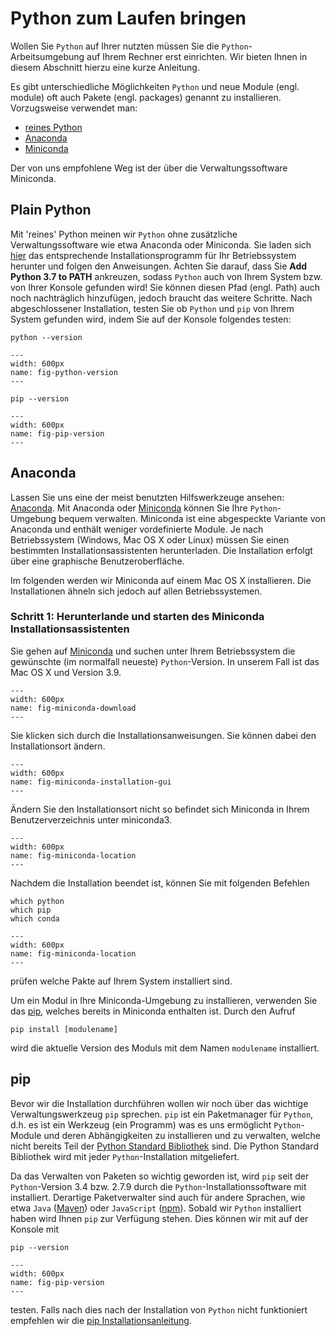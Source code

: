 # Python zum Laufen bringen

Wollen Sie ``Python`` auf Ihrer nutzten müssen Sie die ``Python``-Arbeitsumgebung auf Ihrem Rechner erst einrichten.
Wir bieten Ihnen in diesem Abschnitt hierzu eine kurze Anleitung.

Es gibt unterschiedliche Möglichkeiten ``Python`` und neue Module (engl. module) oft auch Pakete (engl. packages) genannt zu installieren.
Vorzugsweise verwendet man:

+ [reines Python](https://www.python.org/downloads/)
+ [Anaconda](https://www.anaconda.com/products/individual)
+ [Miniconda](https://docs.conda.io/en/latest/miniconda.html)

Der von uns empfohlene Weg ist der über die Verwaltungssoftware Miniconda.

## Plain Python

Mit 'reines' Python meinen wir ``Python`` ohne zusätzliche Verwaltungssoftware wie etwa Anaconda oder Miniconda.
Sie laden sich [hier](https://www.python.org/downloads/) das entsprechende Installationsprogramm für Ihr Betriebssystem herunter und folgen den Anweisungen.
Achten Sie darauf, dass Sie **Add Python 3.7 to PATH** ankreuzen, sodass ``Python`` auch von Ihrem System bzw. von Ihrer Konsole gefunden wird!
Sie können diesen Pfad (engl. Path) auch noch nachträglich hinzufügen, jedoch braucht das weitere Schritte.
Nach abgeschlossener Installation, testen Sie ob ``Python`` und ``pip`` von Ihrem System gefunden wird, indem Sie auf der Konsole folgendes testen:

```
python --version
```

```{figure} ../../figs/python-tutorial/environment/python-version.png
---
width: 600px
name: fig-python-version
---
```

```
pip --version
```


```{figure} ../../figs/python-tutorial/environment/pip-version.png
---
width: 600px
name: fig-pip-version
---
```


## Anaconda

Lassen Sie uns eine der meist benutzten Hilfswerkzeuge ansehen: [Anaconda](https://www.anaconda.com/products/individual).
Mit Anaconda oder [Miniconda](https://docs.conda.io/en/latest/miniconda.html) können Sie Ihre ``Python``-Umgebung bequem verwalten.
Miniconda ist eine abgespeckte Variante von Anaconda und enthält weniger vordefinierte Module.
Je nach Betriebssystem (Windows, Mac OS X oder Linux) müssen Sie einen bestimmten Installationsassistenten herunterladen.
Die Installation erfolgt über eine graphische Benutzeroberfläche.

Im folgenden werden wir Miniconda auf einem Mac OS X installieren.
Die Installationen ähneln sich jedoch auf allen Betriebssystemen.

### Schritt 1: Herunterlande und starten des Miniconda Installationsassistenten

Sie gehen auf [Miniconda](https://docs.conda.io/en/latest/miniconda.html) und suchen unter Ihrem Betriebssystem die gewünschte (im normalfall neueste) ``Python``-Version.
In unserem Fall ist das Mac OS X und Version 3.9.

```{figure} ../../figs/python-tutorial/environment/miniconda-download.png
---
width: 600px
name: fig-miniconda-download
---
```

Sie klicken sich durch die Installationsanweisungen. 
Sie können dabei den Installationsort ändern.

```{figure} ../../figs/python-tutorial/environment/miniconda-installation-gui.png
---
width: 600px
name: fig-miniconda-installation-gui
---
```

Ändern Sie den Installationsort nicht so befindet sich Miniconda in Ihrem Benutzerverzeichnis unter miniconda3.

```{figure} ../../figs/python-tutorial/environment/miniconda-location.png
---
width: 600px
name: fig-miniconda-location
---
```

Nachdem die Installation beendet ist, können Sie mit folgenden Befehlen

```
which python
which pip
which conda
```

```{figure} ../../figs/python-tutorial/environment/miniconda-which.png.png
---
width: 600px
name: fig-miniconda-location
---
```

prüfen welche Pakte auf Ihrem System installiert sind.

Um ein Modul in Ihre Miniconda-Umgebung zu installieren, verwenden Sie das [pip](), welches bereits in Miniconda enthalten ist.
Durch den Aufruf

```
pip install [modulename]
```

wird die aktuelle Version des Moduls mit dem Namen ``modulename`` installiert.







## pip

Bevor wir die Installation durchführen wollen wir noch über das wichtige Verwaltungswerkzeug ``pip`` sprechen.
``pip`` ist ein Paketmanager für ``Python``, d.h. es ist ein Werkzeug (ein Programm) was es uns ermöglicht ``Python``-Module und deren Abhängigkeiten zu installieren und zu verwalten,
welche nicht bereits Teil der [Python Standard Bibliothek](https://docs.python.org/3/library/) sind.
Die Python Standard Bibliothek wird mit jeder ``Python``-Installation mitgeliefert.

Da das Verwalten von Paketen so wichtig geworden ist, wird ``pip`` seit der ``Python``-Version 3.4 bzw. 2.7.9 durch die ``Python``-Installationssoftware mit installiert.
Derartige Paketverwalter sind auch für andere Sprachen, wie etwa ``Java`` ([Maven](http://maven.apache.org/)) oder ``JavaScript`` ([npm](https://www.npmjs.com/)).
Sobald wir ``Python`` installiert haben wird Ihnen ``pip`` zur Verfügung stehen.
Dies können wir mit auf der Konsole mit

```
pip --version
```


```{figure} ../../figs/python-tutorial/environment/pip-version.png
---
width: 600px
name: fig-pip-version
---
```

testen.
Falls nach dies nach der Installation von ``Python`` nicht funktioniert empfehlen wir die [pip Installationsanleitung](https://pip.pypa.io/en/stable/installation/).